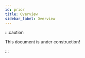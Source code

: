 ```yaml
---
id: prior
title: Overview
sidebar_label: Overview
---
```


:::caution

This document is under construction!

:::
